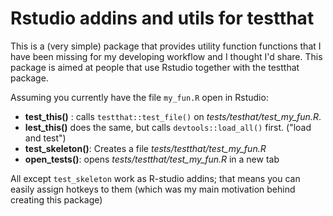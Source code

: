 # Rstudio addins and utils for testthat

This is  a (very simple) package that provides utility function functions that I have been missing for my developing workflow and I thought I'd share. This package is aimed at people that use Rstudio together with the testthat package.

Assuming you currently have the file `my_fun.R` open in Rstudio:

* **test_this()** :  calls `testthat::test_file()` on *tests/testhat/test_my_fun.R*.
* **lest_this()** does the same, but calls `devtools::load_all()` first. ("load and test") 
* **test_skeleton()**:   Creates a file *tests/testthat/test_my_fun.R*
* **open_tests()**: opens *tests/testthat/test_my_fun.R* in a new tab 

All except `test_skeleton` work as R-studio addins; that means you can easily assign hotkeys to them (which was my main motivation behind creating this package)